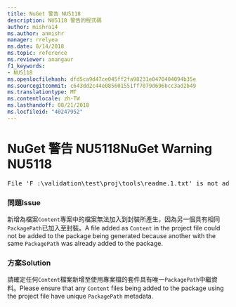 ```yaml
---
title: NuGet 警告 NU5118
description: NU5118 警告的程式碼
author: mishra14
ms.author: anmishr
manager: rrelyea
ms.date: 8/14/2018
ms.topic: reference
ms.reviewer: anangaur
f1_keywords:
- NU5118
ms.openlocfilehash: dfd5ca9d47ce045ff2fa98231e0470404094b35e
ms.sourcegitcommit: c643dd2c44e085601551ff7079d696bcc3ad2b49
ms.translationtype: MT
ms.contentlocale: zh-TW
ms.lasthandoff: 08/21/2018
ms.locfileid: "40247952"
---
```

# <a name="nuget-warning-nu5118"></a><span data-ttu-id="b5c68-103">NuGet 警告 NU5118</span><span class="sxs-lookup"><span data-stu-id="b5c68-103">NuGet Warning NU5118</span></span>
<pre>File 'F :\validation\test\proj\tools\readme.1.txt' is not added because the package already contains file 'tools\readme.txt'</pre>

### <a name="issue"></a><span data-ttu-id="b5c68-104">問題</span><span class="sxs-lookup"><span data-stu-id="b5c68-104">Issue</span></span>

<span data-ttu-id="b5c68-105">新增為檔案`Content`專案中的檔案無法加入到封裝所產生，因為另一個具有相同`PackagePath`已加入至封裝。</span><span class="sxs-lookup"><span data-stu-id="b5c68-105">A file added as `Content` in the project file could not be added to the package being generated because another with the same `PackagePath` was already added to the package.</span></span>


### <a name="solution"></a><span data-ttu-id="b5c68-106">方案</span><span class="sxs-lookup"><span data-stu-id="b5c68-106">Solution</span></span>

<span data-ttu-id="b5c68-107">請確定任何`Content`檔案新增至使用專案檔的套件具有唯一`PackagePath`中繼資料。</span><span class="sxs-lookup"><span data-stu-id="b5c68-107">Please ensure that any `Content` files being added to the package using the project file have unique `PackagePath` metadata.</span></span>

